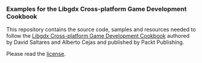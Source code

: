 ### Examples for the Libgdx Cross-platform Game Development Cookbook

This repository contains the source code, samples and resources needed to follow the [Libgdx Cross-platform Game Development Cookbook](https://www.packtpub.com/game-development/libgdx-cross-platform-game-development-cookbook) authored by David Saltares and Alberto Cejas and published by Packt Publishing.

Please read the [license](https://github.com/siondream/libgdx-cookbook/blob/master/LICENSE.md).

